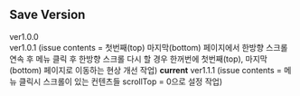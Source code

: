 ## Save Version
ver1.0.0 <br>
ver1.0.1 (issue contents = 첫번째(top) 마지막(bottom) 페이지에서 한방향 스크롤 연속 후 메뉴 클릭 후 한방향 스크롤 다시 할 경우 한꺼번에 첫번째(top), 마지막(bottom) 페이지로 이동하는 현상 개선 작업)
<strong>current</strong> ver1.1.1 (issue contents = 메뉴 클릭시 스크롤이 있는 컨텐츠들 scrollTop = 0으로 설정 작업)
